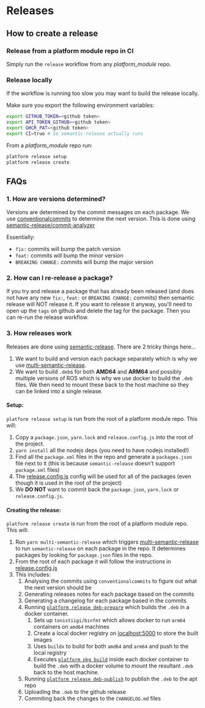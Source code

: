 # Releases

## How to create a release

### Release from a platform module repo in CI

Simply run the `release` workflow from any *platform_module* repo.

### Release locally

If the workflow is running too slow you may want to build the release locally.

Make sure you export the following environment variables:

```bash
export GITHUB_TOKEN=<github token>
export API_TOKEN_GITHUB=<github token>
export GHCR_PAT=<github token>
export CI=true # So semantic-release actually runs
```

From a *platform_module* repo run:

```bash
platform release setup
platform release create
```

## FAQs

### 1. How are versions determined?

Versions are determined by the commit messages on each package. We use [conventionalcommits](https://www.conventionalcommits.org/en/v1.0.0/) to determine the next version. This is done using [semantic-release/commit-analyzer](https://github.com/semantic-release/commit-analyzer)

Essentially:
* `fix:` commits will bump the patch version
* `feat:` commits will bump the minor version
* `BREAKING CHANGE:` commits will bump the major version

### 2. How can I re-release a package?

If you try and release a package that has already been released (and does not have any new `fix:`, `feat:` or `BREAKING CHANGE:` commits) then semantic release will NOT release it. If you want to release it anyway, you'll need to open up the `tags` on github and delete the tag for the package. Then you can re-run the release workflow.

### 3. How releases work

Releases are done using [semantic-release](https://github.com/semantic-release/semantic-release). There are 2 tricky things here... 
1. We want to build and version each package separately which is why we use [multi-semantic-release](https://github.com/qiwi/multi-semantic-release). 
2. We want to build `.deb`s for both **AMD64** and **ARM64** and possibly multiple versions of ROS which is why we use docker to build the `.deb` files. We then need to mount these back to the host machine so they can be linked into a single release.


#### Setup:
`platform release setup` is run from the root of a platform module repo. This will:

1. Copy a `package.json`, `yarn.lock` and `release.config.js` into the root of the project.
2. `yarn install` all the nodejs deps (you need to have nodejs installed!)
3. Find all the `package.xml` files in the repo and generate a `packages.json` file next to it (this is because `semantic-release` doesn't support `package.xml` files)
4. The [release.config.js](../platform_cli/assets/release.config.js) config will be used for all of the packages (even though it is used in the root of the project)
5. We **DO NOT** want to commit back the `package.json`, `yarn.lock` or `release.config.js`.

#### Creating the release:
`platform release create` is run from the root of a platform module repo. This will:

1. Run `yarn multi-semantic-release` which triggers [multi-semantic-release](https://github.com/qiwi/multi-semantic-release) to run `semantic-release` on each package in the repo. It determines packages by looking for `package.json` files in the repo.
2. From the root of each package it will follow the instructions in [release.config.js](../platform_cli//assets/release.config.js)
3. This includes:
   1. Analysing the commits using `conventionalcommits` to figure out what the next version should be
   2. Generating releases notes for each package based on the commits
   3. Generating a changelog for each package based in the commits
   4. Running [`platform release deb-prepare`](../platform_cli/groups/release.py#:~:text=deb_prepare) which builds the `.deb` in a docker container. 
      1. Sets up `tonistiigi/binfmt` which allows docker to run `arm64` containers on `amd64` machines
      2. Create a local docker registry on [localhost:5000](http://localhost:5000) to store the built images
      3. Uses `buildx` to build for both `amd64` and `arm64` and push to the local registry
      4. Executes [`platform pkg build`](../platform_cli/groups/packaging.py#:~:text=build) inside each docker container to build the `.deb` with a docker volume to mount the resultant `.deb` back to the host machine.
   5. Running [`platform release deb-publish`](../platform_cli/groups/release.py#:~:text=deb_publish) to publish the `.deb` to the apt repo
   6. Uploading the `.deb` to the github release
   7. Commiting back the changes to the `CHANGELOG.md` files
